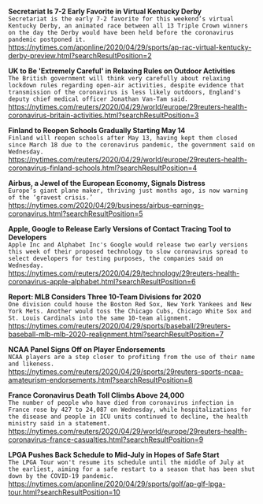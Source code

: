**Secretariat Is 7-2 Early Favorite in Virtual Kentucky Derby**\
`Secretariat is the early 7-2 favorite for this weekend’s virtual Kentucky Derby, an animated race between all 13 Triple Crown winners on the day the Derby would have been held before the coronavirus pandemic postponed it.`\
https://nytimes.com/aponline/2020/04/29/sports/ap-rac-virtual-kentucky-derby-preview.html?searchResultPosition=2

**UK to Be 'Extremely Careful' in Relaxing Rules on Outdoor Activities**\
`The British government will think very carefully about relaxing lockdown rules regarding open-air activities, despite evidence that transmission of the coronavirus is less likely outdoors, England's deputy chief medical officer Jonathan Van-Tam said.`\
https://nytimes.com/reuters/2020/04/29/world/europe/29reuters-health-coronavirus-britain-activities.html?searchResultPosition=3

**Finland to Reopen Schools Gradually Starting May 14**\
`Finland will reopen schools after May 13, having kept them closed since March 18 due to the coronavirus pandemic, the government said on Wednesday.`\
https://nytimes.com/reuters/2020/04/29/world/europe/29reuters-health-coronavirus-finland-schools.html?searchResultPosition=4

**Airbus, a Jewel of the European Economy, Signals Distress**\
`Europe’s giant plane maker, thriving just months ago, is now warning of the ‘gravest crisis.’`\
https://nytimes.com/2020/04/29/business/airbus-earnings-coronavirus.html?searchResultPosition=5

**Apple, Google to Release Early Versions of Contact Tracing Tool to Developers**\
`Apple Inc and Alphabet Inc's Google would release two early versions this week of their proposed technology to slow coronavirus spread to select developers for testing purposes, the companies said on Wednesday.`\
https://nytimes.com/reuters/2020/04/29/technology/29reuters-health-coronavirus-apple-alphabet.html?searchResultPosition=6

**Report: MLB Considers Three 10-Team Divisions for 2020**\
`One division could house the Boston Red Sox, New York Yankees and New York Mets. Another would toss the Chicago Cubs, Chicago White Sox and St. Louis Cardinals into the same 10-team alignment.`\
https://nytimes.com/reuters/2020/04/29/sports/baseball/29reuters-baseball-mlb-mlb-2020-realignment.html?searchResultPosition=7

**NCAA Panel Signs Off on Player Endorsements**\
`NCAA players are a step closer to profiting from the use of their name and likeness.`\
https://nytimes.com/reuters/2020/04/29/sports/29reuters-sports-ncaa-amateurism-endorsements.html?searchResultPosition=8

**France Coronavirus Death Toll Climbs Above 24,000**\
`The number of people who have died from coronavirus infection in France rose by 427 to 24,087 on Wednesday, while hospitalizations for the disease and people in ICU units continued to decline, the health ministry said in a statement.`\
https://nytimes.com/reuters/2020/04/29/world/europe/29reuters-health-coronavirus-france-casualties.html?searchResultPosition=9

**LPGA Pushes Back Schedule to Mid-July in Hopes of Safe Start**\
`The LPGA Tour won't resume its schedule until the middle of July at the earliest, aiming for a safe restart to a season that has been shut down by the COVID-19 pandemic.`\
https://nytimes.com/aponline/2020/04/29/sports/golf/ap-glf-lpga-tour.html?searchResultPosition=10

